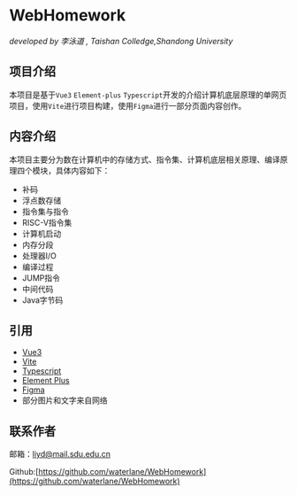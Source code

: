

# WebHomework

*developed by 李泳道 , Taishan Colledge,Shandong University*

## 项目介绍

本项目是基于`Vue3` `Element-plus` `Typescript`开发的介绍计算机底层原理的单网页项目，使用`Vite`进行项目构建，使用`Figma`进行一部分页面内容创作。

## 内容介绍
本项目主要分为数在计算机中的存储方式、指令集、计算机底层相关原理、编译原理四个模块，具体内容如下：
* 补码
* 浮点数存储
* 指令集与指令
* RISC-V指令集
* 计算机启动
* 内存分段
* 处理器I/O
* 编译过程
* JUMP指令
* 中间代码
* Java字节码

## 引用
* [Vue3](https://cn.vuejs.org/)
* [Vite](https://cn.vitejs.dev/)
* [Typescript](https://www.typescriptlang.org/)
* [Element Plus](https://element-plus.org/)
* [Figma](https://www.figma.com/)
* 部分图片和文字来自网络

## 联系作者
邮箱：liyd@mail.sdu.edu.cn

Github:[https://github.com/waterlane/WebHomework](https://github.com/waterlane/WebHomework)
